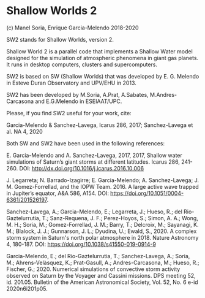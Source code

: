 # Shallow Worlds 2

(c) Manel Soria, Enrique Garcia-Melendo 2018-2020

SW2 stands for Shallow Worlds, version 2.

Shallow World 2 is a parallel code that implements a Shallow Water model designed for the simulation of atmospheric phenomena in giant gas planets. It runs in desktop computers, clusters and
supercomputers.

SW2 is based on SW (Shallow Worlds) that was developed by E. G. Melendo in Esteve Duran Observatory and UPV/EHU in 2013.

SW2 has been developed by M.Soria, A.Prat, A.Sabates, M.Andres-Carcasona and E.G.Melendo in ESEIAAT/UPC.

Please, if you find SW2 useful for your work, cite:

Garcia-Melendo  &  Sanchez-Lavega, Icarus 286, 2017; Sanchez-Lavega et al. NA 4, 2020

Both SW and SW2 have been used in the following references:

E. Garcia-Melendo  and  A. Sanchez-Lavega, 2017, 2017, Shallow water simulations of Saturn’s giant storms at different latitudes. Icarus 286, 241-260. DOI: http://dx.doi.org/10.1016/j.icarus.2016.10.006


J. Legarreta;  N. Barrado-Izagirre;  E. Garcia-Melendo;  A. Sanchez-Lavega; J. M. Gomez-Forrellad, and the IOPW Team. 2016. A large active wave trapped in Jupiter’s equator, A&A 586, A154. DOI: https://doi.org/10.1051/0004-6361/201526197.

Sanchez-Lavega, A.; Garcia-Melendo, E.; Legarreta, J.; Hueso, R.; del Rio-Gaztelurrutia, T.; Sanz-Requena, J. F.; Perez-Hoyos, S.; Simon, A. A.; Wong, M. H.; Soria, M.; Gomez-Forrellad, J. M.; Barry, T.; Delcroix, M.; Sayanagi, K. M.; Blalock, J. J.; Gunnarson, J. L.; Dyudina, U.; Ewald, S., 2020. A complex storm system in Saturn's north polar atmosphere in 2018. Nature Astronomy 4, 180-187. DOI: https://doi.org/10.1038/s41550-019-0914-9

Garcia-Melendo, E.; del Rio-Gaztelurrutia, T.; Sanchez-Lavega, A.; Soria, M.; Ahrens-Velàsquez, K.; Prat-Gasull, A.; Andres-Carcasona, M.; Hueso, R.; Fischer, G.; 2020. Numerical simulations of convective storm activity observed on Saturn by the Voyager and Cassini missions. DPS meeting 52, id. 201.05. Bulletin of the American Astronomical Society, Vol. 52, No. 6 e-id 2020n6i201p05.
